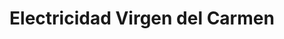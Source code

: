 ---
title: "Electricidad Virgen del Carmen"
url: /almeria/electricidad-virgen-del-carmen/
shop: Elektronik
---